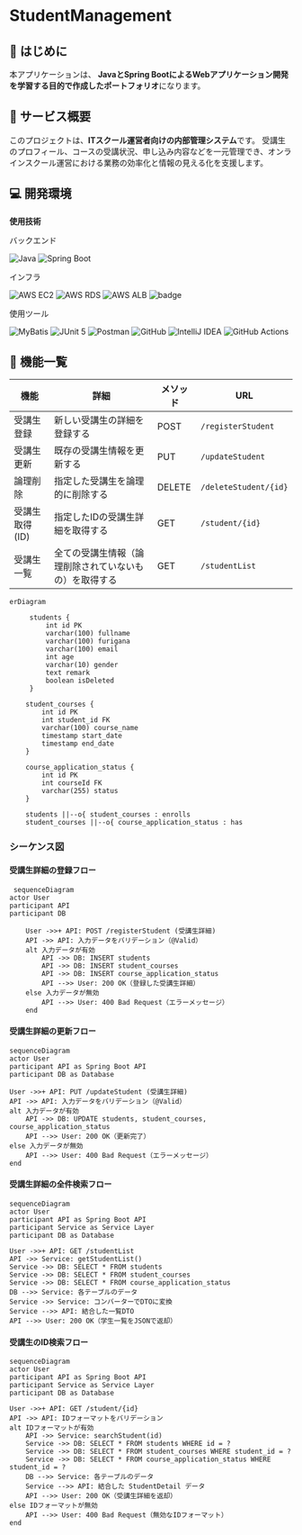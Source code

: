 ﻿# StudentManagement

## 🏁 はじめに

本アプリケーションは、
**JavaとSpring BootによるWebアプリケーション開発を学習する目的で作成したポートフォリオ**になります。

## 🧾 サービス概要

このプロジェクトは、**ITスクール運営者向けの内部管理システム**です。
受講生のプロフィール、コースの受講状況、申し込み内容などを一元管理でき、オンラインスクール運営における業務の効率化と情報の見える化を支援します。

## 💻 開発環境

**使用技術**  

バックエンド

  ![Java](https://img.shields.io/badge/Java-17-ED8B00?logo=openjdk&logoColor=white)
  ![Spring Boot](https://img.shields.io/badge/SpringBoot-3.3.4-6DB33F?logo=spring&logoColor=white)

インフラ

![AWS EC2](https://img.shields.io/badge/AWS-EC2-FF9900?logo=amazonaws&logoColor=white)
![AWS RDS](https://img.shields.io/badge/AWS-RDS-527FFF?logo=amazonaws&logoColor=white)
![AWS ALB](https://img.shields.io/badge/AWS-ALB-FF9900?logo=amazonaws&logoColor=white)
![badge](https://img.shields.io/badge/MySQL-%234479A1?logo=mysql&logoColor=white)

使用ツール

![MyBatis](https://img.shields.io/badge/MyBatis-3.0.3-DC382D?logo=mybatis&logoColor=white)
![JUnit 5](https://img.shields.io/badge/JUnit-5-25A162?logo=junit5&logoColor=white)
![Postman](https://img.shields.io/badge/Postman-Tool-FF6C37?logo=postman&logoColor=white)
![GitHub](https://img.shields.io/badge/GitHub-Code-181717?logo=github&logoColor=white)
![IntelliJ IDEA](https://img.shields.io/badge/IntelliJ_IDEA-IDE-000000?logo=intellijidea&logoColor=white)
![GitHub Actions](https://img.shields.io/badge/GitHub_Actions-CI/CD-2088FF?logo=githubactions&logoColor=white)

## 📘 機能一覧

| 機能         | 詳細                                        | メソッド | URL                    |
|--------------|---------------------------------------------|----------|------------------------|
| 受講生登録     | 新しい受講生の詳細を登録する                          | POST     | `/registerStudent`     |
| 受講生更新     | 既存の受講生情報を更新する                            | PUT      | `/updateStudent`       |
| 論理削除       | 指定した受講生を論理的に削除する                      | DELETE   | `/deleteStudent/{id}`  |
| 受講生取得(ID) | 指定したIDの受講生詳細を取得する                      | GET      | `/student/{id}`        |
| 受講生一覧     | 全ての受講生情報（論理削除されていないもの）を取得する | GET      | `/studentList`         |

```mermaid
erDiagram
     
     students {
         int id PK
         varchar(100) fullname
         varchar(100) furigana
         varchar(100) email
         int age
         varchar(10) gender
         text remark
         boolean isDeleted
     }

    student_courses {
        int id PK
        int student_id FK
        varchar(100) course_name
        timestamp start_date
        timestamp end_date
    }

    course_application_status {
        int id PK
        int courseId FK
        varchar(255) status
    }

    students ||--o{ student_courses : enrolls
    student_courses ||--o{ course_application_status : has

```


### シーケンス図

#### 受講生詳細の登録フロー

```mermaid
 sequenceDiagram
actor User
participant API
participant DB

    User ->>+ API: POST /registerStudent (受講生詳細)
    API ->> API: 入力データをバリデーション（@Valid）
    alt 入力データが有効
        API ->> DB: INSERT students
        API ->> DB: INSERT student_courses
        API ->> DB: INSERT course_application_status
        API -->> User: 200 OK（登録した受講生詳細）
    else 入力データが無効
        API -->> User: 400 Bad Request（エラーメッセージ）
    end
```
#### 受講生詳細の更新フロー

```mermaid
sequenceDiagram
actor User
participant API as Spring Boot API
participant DB as Database

User ->>+ API: PUT /updateStudent (受講生詳細)
API ->> API: 入力データをバリデーション（@Valid）
alt 入力データが有効
    API ->> DB: UPDATE students, student_courses, course_application_status
    API -->> User: 200 OK（更新完了）
else 入力データが無効
    API -->> User: 400 Bad Request（エラーメッセージ）
end
```

#### 受講生詳細の全件検索フロー

```mermaid
sequenceDiagram
actor User
participant API as Spring Boot API
participant Service as Service Layer
participant DB as Database

User ->>+ API: GET /studentList
API ->> Service: getStudentList()
Service ->> DB: SELECT * FROM students
Service ->> DB: SELECT * FROM student_courses
Service ->> DB: SELECT * FROM course_application_status
DB -->> Service: 各テーブルのデータ
Service ->> Service: コンバーターでDTOに変換
Service -->> API: 結合した一覧DTO
API -->> User: 200 OK（学生一覧をJSONで返却）
```
#### 受講生のID検索フロー

```mermaid
sequenceDiagram
actor User
participant API as Spring Boot API
participant Service as Service Layer
participant DB as Database

User ->>+ API: GET /student/{id}
API ->> API: IDフォーマットをバリデーション
alt IDフォーマットが有効
    API ->> Service: searchStudent(id)
    Service ->> DB: SELECT * FROM students WHERE id = ?
    Service ->> DB: SELECT * FROM student_courses WHERE student_id = ?
    Service ->> DB: SELECT * FROM course_application_status WHERE student_id = ?
    DB -->> Service: 各テーブルのデータ
    Service -->> API: 結合した StudentDetail データ
    API -->> User: 200 OK（受講生詳細を返却）
else IDフォーマットが無効
    API -->> User: 400 Bad Request（無効なIDフォーマット）
end
```
